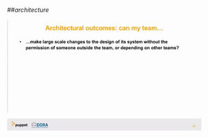 <!-- .slide: data-background="resources/footer.svg" data-background-size="contain" data-background-position="bottom"  -->

##_architecture_

<img class="plain" width="90%" height="90%" src="resources/architectural-outcomes-02.png" />


<br/>
<br/>
<br/>
<br/>
<br/>
<br/>
<br/>
<br/>
<br/>
<br/>
<br/>
<br/>
<br/>
<br/>
<br/>
<br/>
<br/>
<br/>

<aside class="notes">
  <p>
  </p>
  <p>
  </p>
</aside>
